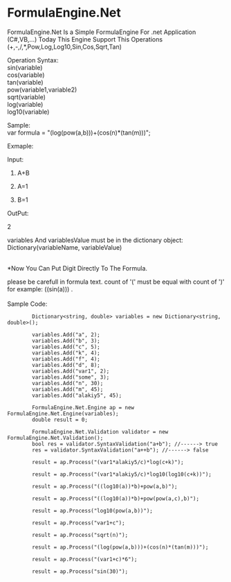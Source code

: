 # FormulaEngine.Net
FormulaEngine.Net Is a Simple FormulaEngine For .net Application (C#,VB,...)
Today This Engine Support This Operations (+,-,/,*,Pow,Log,Log10,Sin,Cos,Sqrt,Tan)

Operation Syntax:</br>
sin(variable)</br>
cos(variable)</br>
tan(variable)</br>
pow(variable1,variable2)</br>
sqrt(variable)</br>
log(variable)</br>
log10(variable)</br>

Sample:</br>
var formula = "(log(pow(a,b)))+(cos(n)*(tan(m)))";

Exmaple:

Input:

1. A+B

2. A=1

3. B=1

OutPut:

2</br>

variables And variablesValue must be in the dictionary object:</br>
Dictionary(variableName, variableValue)</br></br>

*Now You Can Put Digit Directly To The Formula.</br>

please be carefull in formula text. count of '(' must be equal with count of  ')' for example: ((sin(a))) .</br></br>
Sample Code:

            Dictionary<string, double> variables = new Dictionary<string, double>();

            variables.Add("a", 2);
            variables.Add("b", 3);
            variables.Add("c", 5);
            variables.Add("k", 4);
            variables.Add("f", 4);
            variables.Add("d", 8);
            variables.Add("var1", 2);
            variables.Add("some", 3);
            variables.Add("n", 30);
            variables.Add("m", 45);
            variables.Add("alakiy5", 45);
            
            FormulaEngine.Net.Engine ap = new FormulaEngine.Net.Engine(variables);
            double result = 0;

            FormulaEngine.Net.Validation validator = new FormulaEngine.Net.Validation();
            bool res = validator.SyntaxValidation("a+b"); //------> true
            res = validator.SyntaxValidation("a++b"); //------> false

            result = ap.Process("(var1*alakiy5/c)*log(c+k)");

            result = ap.Process("(var1*alakiy5/c)*log10(log10(c+k))");

            result = ap.Process("((log10(a))*b)+pow(a,b)");

            result = ap.Process("((log10(a))*b)+pow(pow(a,c),b)");

            result = ap.Process("log10(pow(a,b))");

            result = ap.Process("var1+c");

            result = ap.Process("sqrt(n)"); 

            result = ap.Process("(log(pow(a,b)))+(cos(n)*(tan(m)))"); 
            
            result = ap.Process("(var1+c)*6");
            
            result = ap.Process("sin(30)");

